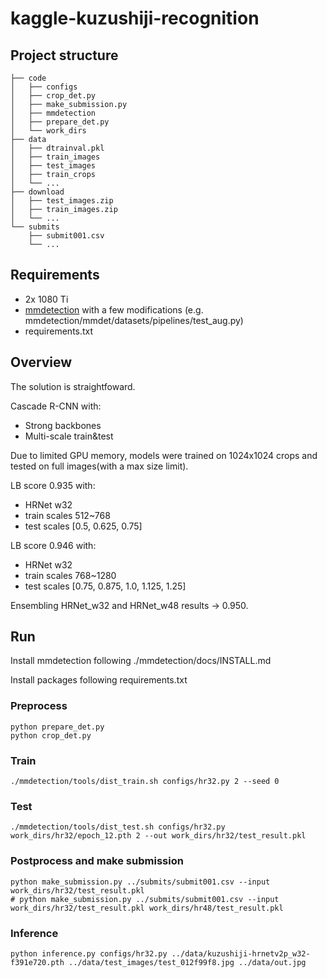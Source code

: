 # kaggle-kuzushiji-recognition

## Project structure

```
├── code
│   ├── configs
│   ├── crop_det.py
│   ├── make_submission.py
│   ├── mmdetection
│   ├── prepare_det.py
│   └── work_dirs
├── data
│   ├── dtrainval.pkl
│   ├── train_images
│   ├── test_images
│   ├── train_crops
│   └── ...
├── download
│   ├── test_images.zip
│   ├── train_images.zip
│   └── ...
└── submits
    ├── submit001.csv
    └── ...
```

## Requirements

* 2x 1080 Ti
* [mmdetection](https://github.com/open-mmlab/mmdetection/) with a few modifications (e.g. mmdetection/mmdet/datasets/pipelines/test_aug.py)
* requirements.txt


## Overview

The solution is straightfoward.

Cascade R-CNN with:

* Strong backbones
* Multi-scale train&test

Due to limited GPU memory, models were trained on 1024x1024 crops and tested on full images(with a max size limit).

LB score 0.935 with:
* HRNet w32
* train scales 512~768
* test scales [0.5, 0.625, 0.75]

LB score 0.946 with:
* HRNet w32
* train scales 768~1280
* test scales [0.75, 0.875, 1.0, 1.125, 1.25]

Ensembling HRNet_w32 and HRNet_w48 results -> 0.950.


## Run

Install mmdetection following ./mmdetection/docs/INSTALL.md

Install packages following requirements.txt

### Preprocess

```
python prepare_det.py
python crop_det.py
```

### Train
```
./mmdetection/tools/dist_train.sh configs/hr32.py 2 --seed 0
```

### Test
```
./mmdetection/tools/dist_test.sh configs/hr32.py work_dirs/hr32/epoch_12.pth 2 --out work_dirs/hr32/test_result.pkl
```

### Postprocess and make submission
```
python make_submission.py ../submits/submit001.csv --input work_dirs/hr32/test_result.pkl
# python make_submission.py ../submits/submit001.csv --input work_dirs/hr32/test_result.pkl work_dirs/hr48/test_result.pkl
```

### Inference
```
python inference.py configs/hr32.py ../data/kuzushiji-hrnetv2p_w32-f391e720.pth ../data/test_images/test_012f99f8.jpg ../data/out.jpg
```
